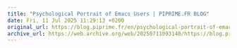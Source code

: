 ```yaml
--- 
title: "Psychological Portrait of Emacs Users | PIPRIME.FR BLOG"
date: Fri, 11 Jul 2025 11:29:13 +0200 
original_url: https://blog.piprime.fr/en/psychological-portrait-of-emacs-users/
archive_url: https://web.archive.org/web/20250711093140/https://blog.piprime.fr/en/psychological-portrait-of-emacs-users/
---
```

